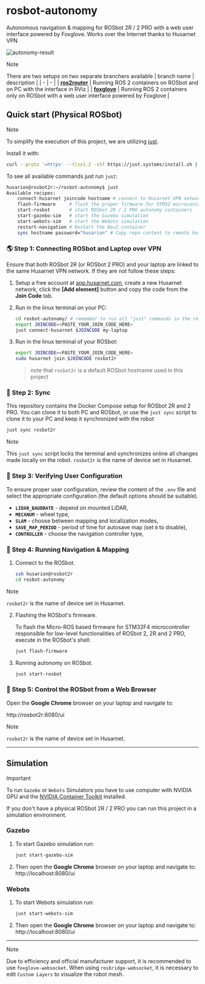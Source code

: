 # rosbot-autonomy

Autonomous navigation & mapping for ROSbot 2R / 2 PRO with a web user interface powered by Foxglove. Works over the Internet thanks to Husarnet VPN

![autonomy-result](https://github-readme-figures.s3.eu-central-1.amazonaws.com/rosbot/rosbot-autonomy/autonomy-result-foxglove.gif)

> [!NOTE]
> There are two setups on two separate branchers available
> | branch name | description |
> | - | - |
> | [**ros2router**](https://github.com/husarion/rosbot-autonomy/) | Running ROS 2 containers on ROSbot and on PC with the interface in RViz |
> | [**foxglove**](https://github.com/husarion/rosbot-autonomy/tree/foxglove) | Running ROS 2 containers only on ROSbot with a web user interface powered by Foxglove |

## Quick start (Physical ROSbot)

> [!NOTE]
> To simplify the execution of this project, we are utilizing [just](https://github.com/casey/just).
>
> Install it with:
>
> ```bash
> curl --proto '=https' --tlsv1.2 -sSf https://just.systems/install.sh | sudo bash -s -- --to /usr/bin
> ```

To see all available commands just run `just`:

```bash
husarion@rosbot2r:~/rosbot-autonomy$ just
Available recipes:
    connect-husarnet joincode hostname # connect to Husarnet VPN network
    flash-firmware     # flash the proper firmware for STM32 microcontroller in ROSbot 2R / 2 PRO
    start-rosbot       # start ROSbot 2R / 2 PRO autonomy containers
    start-gazebo-sim   # start the Gazebo simulation
    start-webots-sim   # start the Webots simulation
    restart-navigation # Restart the Nav2 container
    sync hostname password="husarion" # Copy repo content to remote host with 'rsync' and watch for changes
```

### 🌎 Step 1: Connecting ROSbot and Laptop over VPN

Ensure that both ROSbot 2R (or ROSbot 2 PRO) and your laptop are linked to the same Husarnet VPN network. If they are not follow these steps:

1. Setup a free account at [app.husarnet.com](https://app.husarnet.com/), create a new Husarnet network, click the **[Add element]** button and copy the code from the **Join Code** tab.
2. Run in the linux terminal on your PC:

   ```bash
   cd rosbot-autonomy/ # remember to run all "just" commands in the repo root folder
   export JOINCODE=<PASTE_YOUR_JOIN_CODE_HERE>
   just connect-husarnet $JOINCODE my-laptop
   ```

3. Run in the linux terminal of your ROSbot:

   ```bash
   export JOINCODE=<PASTE_YOUR_JOIN_CODE_HERE>
   sudo husarnet join $JOINCODE rosbot2r
   ```

   > note that `rosbot2r` is a default ROSbot hostname used in this project

### 📡 Step 2: Sync

This repository contains the Docker Compose setup for ROSbot 2R and 2 PRO. You can clone it to both PC and ROSbot, or use the `just sync` script to clone it to your PC and keep it synchronized with the robot

```bash
just sync rosbot2r
```

> [!NOTE]
> This `just sync` script locks the terminal and synchronizes online all changes made locally on the robot. `rosbot2r` is the name of device set in Husarnet.

### 🔧 Step 3: Verifying User Configuration

To ensure proper user configuration, review the content of the `.env` file and select the appropriate configuration (the default options should be suitable).

- **`LIDAR_BAUDRATE`** - depend on mounted LiDAR,
- **`MECANUM`** - wheel type,
- **`SLAM`** - choose between mapping and localization modes,
- **`SAVE_MAP_PERIOD`** - period of time for autosave map (set `0` to disable),
- **`CONTROLLER`** - choose the navigation controller type,

### 🤖 Step 4: Running Navigation & Mapping

1. Connect to the ROSbot.

   ```bash
   ssh husarion@rosbot2r
   cd rosbot-autonomy
   ```

> [!NOTE]
> `rosbot2r` is the name of device set in Husarnet.

2. Flashing the ROSbot's firmware.

   To flash the Micro-ROS based firmware for STM32F4 microcontroller responsible for low-level functionalities of ROSbot 2, 2R and 2 PRO, execute in the ROSbot's shell:

   ```bash
   just flash-firmware
   ```

3. Running autonomy on ROSbot.

   ```bash
   just start-rosbot
   ```

### 🚗 Step 5: Control the ROSbot from a Web Browser

Open the **Google Chrome** browser on your laptop and navigate to:

http://rosbot2r:8080/ui

> [!NOTE]
> `rosbot2r` is the name of device set in Husarnet.

---

## Simulation

> [!IMPORTANT]
> To run `Gazebo` or `Webots` Simulators you have to use computer with NVIDIA GPU and the [NVIDIA Container Toolkit](https://docs.nvidia.com/datacenter/cloud-native/container-toolkit/install-guide.html) installed.

If you don't have a physical ROSbot 2R / 2 PRO you can run this project in a simulation environment.

### Gazebo

1. To start Gazebo simulation run:

   ```bash
   just start-gazebo-sim
   ```

2. Then open the **Google Chrome** browser on your laptop and navigate to: http://localhost:8080/ui

### Webots

1. To start Webots simulation run:

   ```bash
   just start-webots-sim
   ```

2. Then open the **Google Chrome** browser on your laptop and navigate to: http://localhost:8080/ui

---

> [!NOTE]
> Due to efficiency and official manufacturer support, it is recommended to use `foxglove-websocket`. When using `rosbridge-websocket`, it is necessary to edit `Custom Layers` to visualize the robot mesh.
